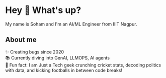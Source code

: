 # Hey 👋 What's up?

My name is Soham and I'm an AI/ML Engineer from IIIT Nagpur.

## About me

✨ Creating bugs since 2020  
📚 Currently diving into GenAI, LLMOPS, AI agents  
🎲 Fun fact: I am Just a Tech geek crunching cricket stats, decoding politics with data, and kicking footballs in between code breaks!


